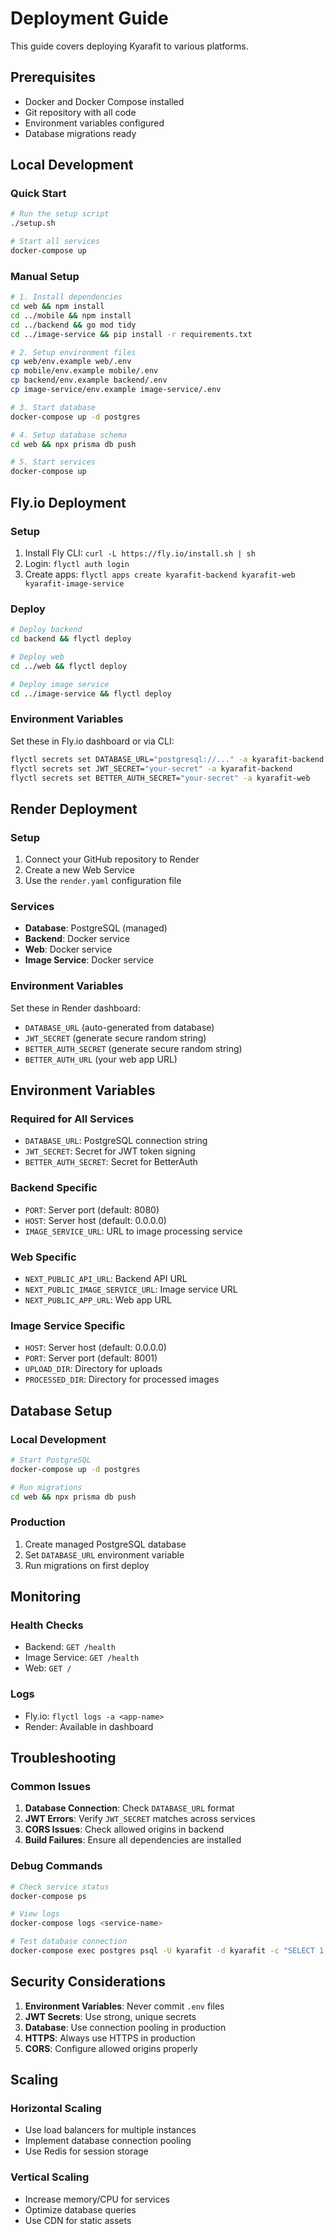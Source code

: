 # Deployment Guide

This guide covers deploying Kyarafit to various platforms.

## Prerequisites

- Docker and Docker Compose installed
- Git repository with all code
- Environment variables configured
- Database migrations ready

## Local Development

### Quick Start
```bash
# Run the setup script
./setup.sh

# Start all services
docker-compose up
```

### Manual Setup
```bash
# 1. Install dependencies
cd web && npm install
cd ../mobile && npm install
cd ../backend && go mod tidy
cd ../image-service && pip install -r requirements.txt

# 2. Setup environment files
cp web/env.example web/.env
cp mobile/env.example mobile/.env
cp backend/env.example backend/.env
cp image-service/env.example image-service/.env

# 3. Start database
docker-compose up -d postgres

# 4. Setup database schema
cd web && npx prisma db push

# 5. Start services
docker-compose up
```

## Fly.io Deployment

### Setup
1. Install Fly CLI: `curl -L https://fly.io/install.sh | sh`
2. Login: `flyctl auth login`
3. Create apps: `flyctl apps create kyarafit-backend kyarafit-web kyarafit-image-service`

### Deploy
```bash
# Deploy backend
cd backend && flyctl deploy

# Deploy web
cd ../web && flyctl deploy

# Deploy image service
cd ../image-service && flyctl deploy
```

### Environment Variables
Set these in Fly.io dashboard or via CLI:
```bash
flyctl secrets set DATABASE_URL="postgresql://..." -a kyarafit-backend
flyctl secrets set JWT_SECRET="your-secret" -a kyarafit-backend
flyctl secrets set BETTER_AUTH_SECRET="your-secret" -a kyarafit-web
```

## Render Deployment

### Setup
1. Connect your GitHub repository to Render
2. Create a new Web Service
3. Use the `render.yaml` configuration file

### Services
- **Database**: PostgreSQL (managed)
- **Backend**: Docker service
- **Web**: Docker service  
- **Image Service**: Docker service

### Environment Variables
Set these in Render dashboard:
- `DATABASE_URL` (auto-generated from database)
- `JWT_SECRET` (generate secure random string)
- `BETTER_AUTH_SECRET` (generate secure random string)
- `BETTER_AUTH_URL` (your web app URL)

## Environment Variables

### Required for All Services
- `DATABASE_URL`: PostgreSQL connection string
- `JWT_SECRET`: Secret for JWT token signing
- `BETTER_AUTH_SECRET`: Secret for BetterAuth

### Backend Specific
- `PORT`: Server port (default: 8080)
- `HOST`: Server host (default: 0.0.0.0)
- `IMAGE_SERVICE_URL`: URL to image processing service

### Web Specific
- `NEXT_PUBLIC_API_URL`: Backend API URL
- `NEXT_PUBLIC_IMAGE_SERVICE_URL`: Image service URL
- `NEXT_PUBLIC_APP_URL`: Web app URL

### Image Service Specific
- `HOST`: Server host (default: 0.0.0.0)
- `PORT`: Server port (default: 8001)
- `UPLOAD_DIR`: Directory for uploads
- `PROCESSED_DIR`: Directory for processed images

## Database Setup

### Local Development
```bash
# Start PostgreSQL
docker-compose up -d postgres

# Run migrations
cd web && npx prisma db push
```

### Production
1. Create managed PostgreSQL database
2. Set `DATABASE_URL` environment variable
3. Run migrations on first deploy

## Monitoring

### Health Checks
- Backend: `GET /health`
- Image Service: `GET /health`
- Web: `GET /`

### Logs
- Fly.io: `flyctl logs -a <app-name>`
- Render: Available in dashboard

## Troubleshooting

### Common Issues
1. **Database Connection**: Check `DATABASE_URL` format
2. **JWT Errors**: Verify `JWT_SECRET` matches across services
3. **CORS Issues**: Check allowed origins in backend
4. **Build Failures**: Ensure all dependencies are installed

### Debug Commands
```bash
# Check service status
docker-compose ps

# View logs
docker-compose logs <service-name>

# Test database connection
docker-compose exec postgres psql -U kyarafit -d kyarafit -c "SELECT 1;"
```

## Security Considerations

1. **Environment Variables**: Never commit `.env` files
2. **JWT Secrets**: Use strong, unique secrets
3. **Database**: Use connection pooling in production
4. **HTTPS**: Always use HTTPS in production
5. **CORS**: Configure allowed origins properly

## Scaling

### Horizontal Scaling
- Use load balancers for multiple instances
- Implement database connection pooling
- Use Redis for session storage

### Vertical Scaling
- Increase memory/CPU for services
- Optimize database queries
- Use CDN for static assets

